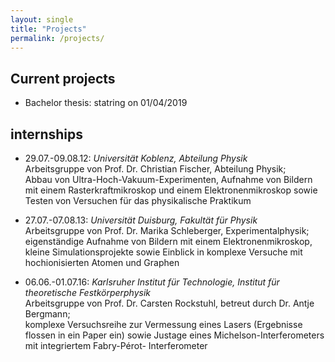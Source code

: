 ```yaml
---
layout: single
title: "Projects"
permalink: /projects/
---
```


## Current projects
* Bachelor thesis: statring on 01/04/2019

## internships
*  29.07.-09.08.12: <i>Universität Koblenz, Abteilung Physik </i> <br>
    Arbeitsgruppe von Prof. Dr. Christian Fischer, Abteilung Physik; <br>
    Abbau von Ultra-Hoch-Vakuum-Experimenten, Aufnahme von Bildern mit einem Rasterkraftmikroskop und einem Elektronenmikroskop sowie Testen von Versuchen für das
    physikalische Praktikum
    
* 27.07.-07.08.13: <i>Universität Duisburg, Fakultät für Physik </i> <br>
    Arbeitsgruppe von Prof. Dr. Marika Schleberger, Experimentalphysik; <br>
    eigenständige Aufnahme von Bildern mit einem Elektronenmikroskop, kleine Simulationsprojekte sowie Einblick in komplexe Versuche mit hochionisierten Atomen und Graphen
    
* 06.06.-01.07.16: <i> Karlsruher Institut für Technologie, Institut für theoretische Festkörperphysik </i> <br>
    Arbeitsgruppe von Prof. Dr. Carsten Rockstuhl, betreut durch Dr. Antje Bergmann; <br>
komplexe Versuchsreihe zur Vermessung eines Lasers (Ergebnisse flossen in ein Paper ein) sowie Justage eines Michelson-Interferometers mit integriertem Fabry-Pérot-
Interferometer


